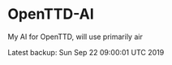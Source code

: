 # OpenTTD-AI
My AI for OpenTTD, will use primarily air

Latest backup: Sun Sep 22 09:00:01 UTC 2019
